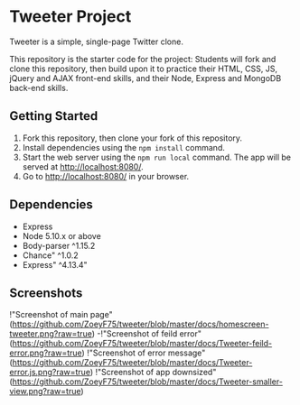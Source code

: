 # Tweeter Project

Tweeter is a simple, single-page Twitter clone.

This repository is the starter code for the project: Students will fork and clone this repository, then build upon it to practice their HTML, CSS, JS, jQuery and AJAX front-end skills, and their Node, Express and MongoDB back-end skills.

## Getting Started

1. Fork this repository, then clone your fork of this repository.
2. Install dependencies using the `npm install` command.
3. Start the web server using the `npm run local` command. The app will be served at <http://localhost:8080/>.
4. Go to <http://localhost:8080/> in your browser.

## Dependencies

- Express
- Node 5.10.x or above
- Body-parser ^1.15.2
- Chance" ^1.0.2
- Express" ^4.13.4"

## Screenshots 

!"Screenshot of main page"(https://github.com/ZoeyF75/tweeter/blob/master/docs/homescreen-tweeter.png?raw=true)
-!"Screenshot of feild error"(https://github.com/ZoeyF75/tweeter/blob/master/docs/Tweeter-feild-error.png?raw=true)
!"Screenshot of error message"(https://github.com/ZoeyF75/tweeter/blob/master/docs/Tweeter-error.js.png?raw=true)
!"Screenshot of app downsized"(https://github.com/ZoeyF75/tweeter/blob/master/docs/Tweeter-smaller-view.png?raw=true)



